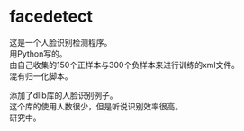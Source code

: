 # facedetect
这是一个人脸识别检测程序。 <br>
用Python写的。 <br>
由自己收集的150个正样本与300个负样本来进行训练的xml文件。 <br>
混有归一化脚本。<br>

添加了dlib库的人脸识别例子。  
这个库的使用人数很少，但是听说识别效率很高。  
研究中。
